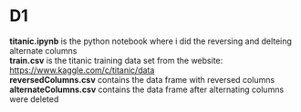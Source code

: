 # D1
**titanic.ipynb** is the python notebook where i did the reversing and delteing alternate columns<br>
**train.csv** is the titanic training data set from the website: https://www.kaggle.com/c/titanic/data<br>
**reversedColumns.csv** contains the data frame with reversed columns<br>
**alternateColumns.csv** contains the data frame after alternating columns were deleted
